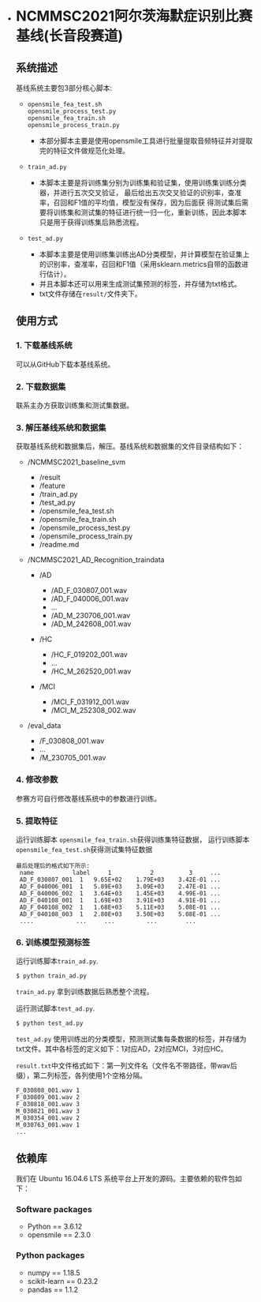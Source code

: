 - # NCMMSC2021阿尔茨海默症识别比赛基线(长音段赛道)

  

  ## 系统描述
  基线系统主要包3部分核心脚本:

  - ```
    opensmile_fea_test.sh
	opensmile_process_test.py
	opensmile_fea_train.sh
	opensmile_process_train.py
    ```

    - 本部分脚本主要是使用opensmile工具进行批量提取音频特征并对提取完的特征文件做规范化处理。

  - ```
    train_ad.py 
    ```
	- 本脚本主要是将训练集分别为训练集和验证集，使用训练集训练分类器，并进行五次交叉验证，
	  最后给出五次交叉验证的识别率，查准率，召回和F1值的平均值，模型没有保存，因为后面获
	  得测试集后需要将训练集和测试集的特征进行统一归一化，重新训练，因此本脚本只是用于获得训练集后熟悉流程。
	
  - ```
    test_ad.py
    ```
    - 本脚本主要是使用训练集训练出AD分类模型，并计算模型在验证集上的识别率，查准率，召回和F1值（采用sklearn.metrics自带的函数进行估计）。
    - 并且本脚本还可以用来生成测试集预测的标签，并存储为txt格式。
    - txt文件存储在`result/`文件夹下。

  ## 使用方式

  ### 1. 下载基线系统

  可以从GitHub下载本基线系统。

  ### 2. 下载数据集

  联系主办方获取训练集和测试集数据。

  ### 3. 解压基线系统和数据集

  获取基线系统和数据集后，解压。基线系统和数据集的文件目录结构如下：

  - /NCMMSC2021_baseline_svm

    - /result
    - /feature
    - /train_ad.py
	- /test_ad.py
    - /opensmile_fea_test.sh
	- /opensmile_fea_train.sh
	- /opensmile_process_test.py
	- /opensmile_process_train.py
    - /readme.md
    
  - /NCMMSC2021_AD_Recognition_traindata

    - /AD

      - /AD_F_030807_001.wav
      - /AD_F_040006_001.wav
      - ...
      - /AD_M_230706_001.wav
      - /AD_M_242608_001.wav
    - /HC 
      - /HC_F_019202_001.wav
      - ...
      - /HC_M_262520_001.wav
    - /MCI
      - /MCI_F_031912_001.wav
      - /MCI_M_252308_002.wav

  - /eval_data 

    - /F_030808_001.wav
    - ...
    - /M_230705_001.wav

  ### 4. 修改参数

  参赛方可自行修改基线系统中的参数进行训练。

  ### 5. 提取特征

  运行训练脚本 `opensmile_fea_train.sh`获得训练集特征数据，
  运行训练脚本 `opensmile_fea_test.sh`获得测试集特征数据
  
  ```
  最后处理后的格式如下所示:
   name	          label	    1        	2	       3     ...
   AD_F_030807_001	1	9.65E+02	1.79E+03	3.42E-01 ...
   AD_F_040006_001	1	5.89E+03	3.09E+03	2.47E-01 ...
   AD_F_040006_002	1	3.64E+03	1.45E+03	4.99E-01 ...
   AD_F_040108_001	1	1.69E+03	3.91E+03	4.91E-01 ...
   AD_F_040108_002	1	1.68E+03	5.11E+03	5.08E-01 ...
   AD_F_040108_003	1	2.80E+03	3.50E+03	5.08E-01 ...
   ....            ...     ...         ...        ...
  ```


  ### 6. 训练模型预测标签 
  
  运行训练脚本`train_ad.py`. 

  ```
  $ python train_ad.py 
  ``` 
  `train_ad.py` 拿到训练数据后熟悉整个流程。
  
  运行测试脚本`test_ad.py`. 

  ```
  $ python test_ad.py 
  ```

  `test_ad.py` 使用训练出的分类模型，预测测试集每条数据的标签，并存储为txt文件。其中各标签的定义如下：1对应AD，2对应MCI，3对应HC。

  `result.txt`中文件格式如下：第一列文件名（文件名不带路径，带wav后缀），第二列标签，各列使用1个空格分隔。

  ```
  F_030808_001.wav 1
  F_030809_001.wav 2
  F_030818_001.wav 3
  M_030821_001.wav 3
  M_030354_001.wav 2
  M_030763_001.wav 1
  ...
  ```

  ## 依赖库
  
  我们在 Ubuntu 16.04.6 LTS 系统平台上开发的源码。主要依赖的软件包如下：
  
  ### Software packages
  
  - Python == 3.6.12
  - opensmile == 2.3.0
  ### Python packages
  
  - numpy == 1.18.5
  - scikit-learn == 0.23.2
  - pandas == 1.1.2
  


